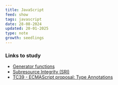 ```yaml
---
title: JavaScript
feed: show
tags: javascript
date: 28-08-2024
updated: 20-01-2025
type: note
growth: seedlings
---
```

     
### Links to study

- [Generator functions](https://developer.mozilla.org/en-US/docs/Web/JavaScript/Reference/Statements/function*)
- [Subresource Integrity (SRI)](https://developer.mozilla.org/en-US/docs/Web/Security/Subresource_Integrity)
- [TC39 - ECMAScript proposal: Type Annotations](https://github.com/tc39/proposal-type-annotations)
